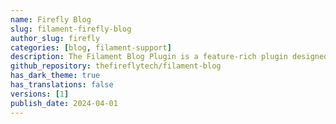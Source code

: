 ```yaml
---
name: Firefly Blog
slug: filament-firefly-blog
author_slug: firefly
categories: [blog, filament-support]
description: The Filament Blog Plugin is a feature-rich plugin designed to enhance your blogging experience on your website. It comes with a variety of powerful features to help you manage and customize your blog posts effectively.
github_repository: thefireflytech/filament-blog
has_dark_theme: true
has_translations: false
versions: [1]
publish_date: 2024-04-01
---
```

